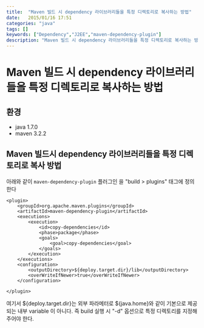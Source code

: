 ```yaml
---
title:  "Maven 빌드 시 dependency 라이브러리들을 특정 디렉토리로 복사하는 방법"
date:   2015/01/16 17:51
categories: "java"
tags: []
keywords: ["Dependency","J2EE","maven-dependency-plugin"]
description: "Maven 빌드 시 dependency 라이브러리들을 특정 디렉토리로 복사하는 방법"
---
```


# Maven 빌드 시 dependency 라이브러리들을 특정 디렉토리로 복사하는 방법

## 환경

- java 1.7.0
- maven 3.2.2

## Maven 빌드시 dependency 라이브러리들을 특정 디렉토리로 복사 방법

아래와 같이 `maven-dependency-plugin` 플러그인 을 "build > plugins" 태그에 정의한다


```
<plugin>
    <groupId>org.apache.maven.plugins</groupId>
    <artifactId>maven-dependency-plugin</artifactId>
    <executions>
        <execution>
            <id>copy-dependencies</id>
            <phase>package</phase>
            <goals>
                <goal>copy-dependencies</goal>
            </goals>
        </execution>
    </executions>
    <configuration>
        <outputDirectory>${deploy.target.dir}/lib</outputDirectory>
        <overWriteIfNewer>true</overWriteIfNewer>
    </configuration>

</plugin>
```

여기서 ${deploy.target.dir}는 외부 파라메터로 ${java.home}와 같이 기본으로 제공되는 내부 variable 이 아니다.
즉 build 실행 시 "-d" 옵션으로 특정 디렉토리를 지정해 주어야 한다.

